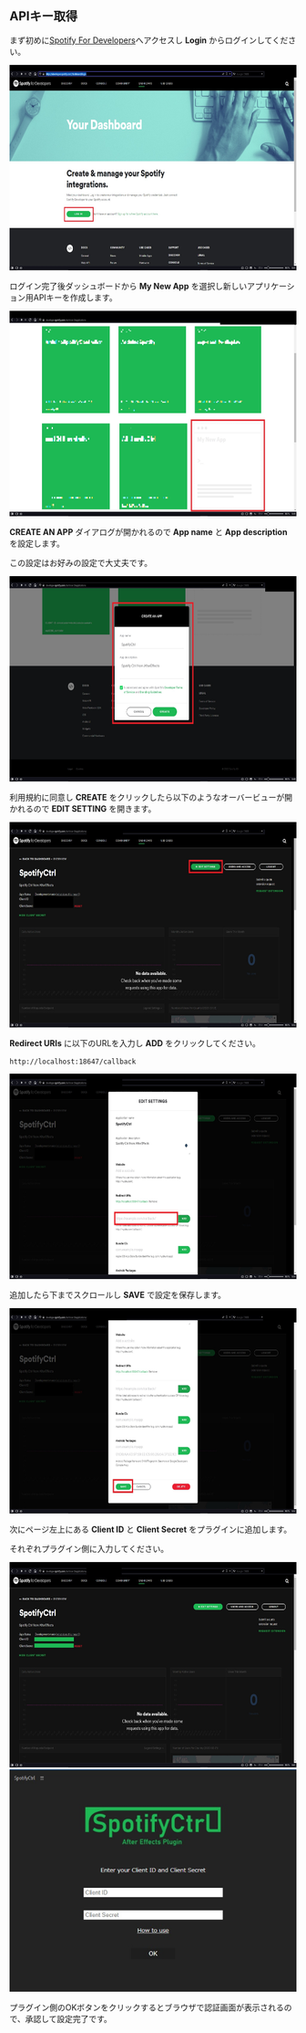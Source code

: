 ## APIキー取得

まず初めに[Spotify For Developers](https://developer.spotify.com/dashboard/login)へアクセスし **Login** からログインしてください。

<img height="360px" width="640px" src="../img/02_api/01.jpg">

ログイン完了後ダッシュボードから **My New App** を選択し新しいアプリケーション用APIキーを作成します。

<img height="360px" width="640px" src="../img/02_api/02.jpg">

**CREATE AN APP** ダイアログが開かれるので **App name** と **App description** を設定します。

この設定はお好みの設定で大丈夫です。

<img height="360px" width="640px" src="../img/02_api/03.jpg">

利用規約に同意し **CREATE** をクリックしたら以下のようなオーバービューが開かれるので **EDIT SETTING** を開きます。

<img height="360px" width="640px" src="../img/02_api/04.jpg">

**Redirect URIs** に以下のURLを入力し **ADD** をクリックしてください。

    http://localhost:18647/callback
    
<img height="360px" width="640px" src="../img/02_api/05.jpg">

追加したら下までスクロールし **SAVE** で設定を保存します。

<img height="360px" width="640px" src="../img/02_api/06.jpg">

次にページ左上にある **Client ID** と **Client Secret** をプラグインに追加します。

それぞれプラグイン側に入力してください。

<img height="360px" width="640px" src="../img/03_plugin/01.jpg">

<img src="../img/03_plugin/02.jpg">

プラグイン側のOKボタンをクリックするとブラウザで認証画面が表示されるので、承認して設定完了です。
